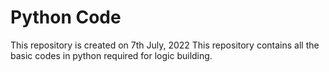# Python Code
This repository is created on 7th July, 2022
This repository contains all the basic codes in python required for logic building.
